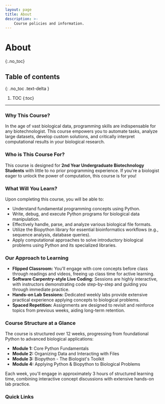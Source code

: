 ```yaml
---
layout: page
title: About
description: >-
    Course policies and information.
---
```


# About
{:.no_toc}

## Table of contents
{: .no_toc .text-delta }

1. TOC
{:toc}

---

### Why This Course?

In the age of vast biological data, programming skills are indispensable for any biotechnologist. This course empowers you to automate tasks, analyze large datasets, develop custom solutions, and critically interpret computational results in your biological research.

### Who is This Course For?

This course is designed for **2nd Year Undergraduate Biotechnology Students** with little to no prior programming experience. If you're a biologist eager to unlock the power of computation, this course is for you\!

### What Will You Learn?

Upon completing this course, you will be able to:

- Understand fundamental programming concepts using Python.
- Write, debug, and execute Python programs for biological data manipulation.
- Effectively handle, parse, and analyze various biological file formats.
- Utilize the Biopython library for essential bioinformatics workflows (e.g., sequence analysis, database queries).
- Apply computational approaches to solve introductory biological problems using Python and its specialized libraries.

### Our Approach to Learning

- **Flipped Classroom:** You'll engage with core concepts before class through readings and videos, freeing up class time for active learning.
- **Software Carpentry-style Live Coding:** Sessions are highly interactive, with instructors demonstrating code step-by-step and guiding you through immediate practice.
- **Hands-on Lab Sessions:** Dedicated weekly labs provide extensive practical experience applying concepts to biological problems.
- **Spaced Repetition:** Assignments are designed to revisit and reinforce topics from previous weeks, aiding long-term retention.

### Course Structure at a Glance

The course is structured over 12 weeks, progressing from foundational Python to advanced biological applications:

  * **Module 1:** Core Python Fundamentals
  * **Module 2:** Organizing Data and Interacting with Files
  * **Module 3:** Biopython - The Biologist's Toolkit
  * **Module 4:** Applying Python & Biopython to Biological Problems

Each week, you'll engage in approximately 3 hours of structured learning time, combining interactive concept discussions with extensive hands-on lab practice.

### Quick Links

